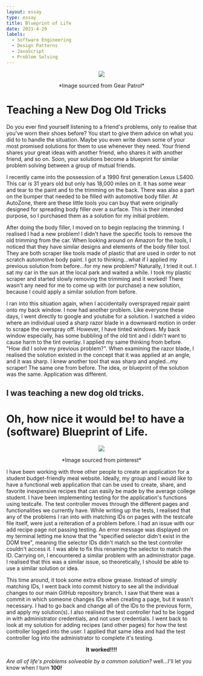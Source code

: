 ```yaml
---
layout: essay
type: essay
title: Blueprint of Life
date: 2021-4-29
labels:
  - Software Engineering
  - Design Patterns
  - JavaScript
  - Problem Solving
---
```


<div style="text-align:center"><img src="https://hips.hearstapps.com/amv-prod-gp.s3.amazonaws.com/gearpatrol/wp-content/uploads/2019/09/1990-Lexus-LS400-gear-patrol-lead-featured.jpg" /></div>
 
 <p align="center">
 *Image sourced from Gear Patrol*
</p>


# Teaching a New Dog Old Tricks
 Do you ever find yourself listening to a friend's problems, only to realise that you've worn their shoes before? You start to give them advice on what you did to 
 to handle the situation. Maybe you even write down some of your most promised solutions for them to use whenever they need. Your friend shares your great ideas   with another friend, who shares it with another friend, and so on. Soon, your solutions become a blueprint for similar problem solving between a group of mutual friends.
 
I recently came into the possession of a 1990 first generation Lexus LS400. This car is 31 years old but only has 18,000 miles on it. It has some wear and tear to the paint and to the trimming on the back. There was also a part on the bumper that needed to be filled with automotive body filler. At AutoZone, there are these little tools you can buy that were originally designed for spreading body filler over a surface. This is their intended purpose, so I purchased them as a solution for my initial problem. 

After doing the body filler, I moved on to begin replacing the trimming. I realised I had a new problem! I didn't have the specific tools to remove the old trimming from the car. When looking around on Amazon for the tools, I noticed that they have similar designs and elements of the body filler tool. They are both scraper like tools made of plastic that are used in order to not scratch automotive body paint. I got to thinking...what if I applied my previous solution from before...for my new problem? Naturally, I tried it out. I sat my car in the sun at the local park and waited a while. I took my plastic scraper and started slowly removing the trimming and it worked! There wasn't any need for me to come up with (or purchase) a new solution, because I could apply a similar solution from before. 

I ran into this situation again, when I accidentally oversprayed repair paint onto my back window. I now had another problem. Like everyone these days, I went directly to google and youtube for a solution. I watched a video where an individual used a sharp razor blade in a downward motion in order to scrape the overspray off. However, I have tinted windows. My back window especially, has some bubbling of the old tint and i didn't want to cause harm to the tint overlay. I applied my same thinking from before. "How did I solve my previous problem?". When examining the razor blade, I realised the solution existed in the concept that it was applied at an angle, and it was sharp. I knew another tool that was sharp and angled...my scraper! The same one from before. The idea, or blueprint of the solution was the same. Application was different.

## **I was teaching a new dog old tricks.**


# Oh, how nice it would be! to have a (software) Blueprint of Life. 

<div style="text-align:center"><img src="https://i.pinimg.com/originals/6c/90/28/6c90288d7e10d46d18895f17f420a92c.gif" /></div>

 <p align="center">
 *Image sourced from pinterest*
</p>


I have been working with three other people to create an application for a student budget-friendly meal website. Ideally, my group and I would like to have a functional web application that can be used to create, share, and favorite inexpensive recipes that can easily be made by the average college student. I have been implementing testing for the application's functions using testcafe. The test controller moves through the different pages and functionalities we currently have. 
While writing up the tests, I realised that any of the problems I ran into with matching IDs on pages with the testcafe file itself, were just a reiteration of a problem before. I had an issue with our add recipe page not passing testing. An error message was displayed on my terminal letting me know that the "specified selector didn't exist in the DOM tree", meaning the selector IDs didn't match so the test controller couldn't access it. 
I was able to fix this renaming the selector to match the ID. Carrying on, I encountered a similar problem with an administrator page. I realised that this was a similar issue, so theoretically, I should be able to use a similar solution or idea. 

This time around, it took some extra elbow grease. Instead of simply matching IDs, I went back into commit history to see all the individual changes to our main GitHub repository branch. I saw that there was a commit in which someone changes IDs when creating a page, but it wasn't necessary. I had to go back and change all of the IDs to the previous form, and apply my solution(s). I also realised the test controller had to be logged in with administrator credentials, and not user credentials. I went back to look at my solution for adding recipes (and other pages) for how the test controller logged into the user. I applied that same idea and had the test controller log into the administrator to complete it's testing. 

 <p align="center">
 <strong> It worked!!!! </strong>
</p>

*Are all of life's problems solveable by a common solution?* well...I'll let you know when I turn **100!** 



 


